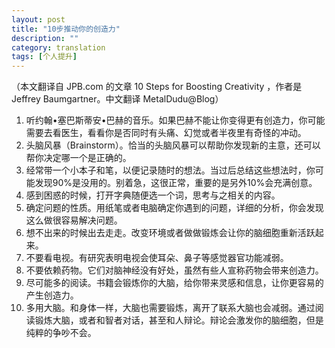 ```yaml
---
layout: post
title: "10步推动你的创造力"
description: ""
category: translation
tags: [个人提升]
---
```


（本文翻译自 JPB.com 的文章 10 Steps for Boosting Creativity ，作者是 Jeffrey Baumgartner。中文翻译 MetalDudu@Blog）

1. 听约翰•塞巴斯蒂安•巴赫的音乐。如果巴赫不能让你变得更有创造力，你可能需要去看医生，看看你是否同时有头痛、幻觉或者半夜里有奇怪的冲动。
2. 头脑风暴（Brainstorm）。恰当的头脑风暴可以帮助你发现新的主意，还可以帮你决定哪一个是正确的。
3. 经常带一个小本子和笔，以便记录随时的想法。当过后总结这些想法时，你可能发现90%是没用的。别着急，这很正常，重要的是另外10%会充满创意。
4. 感到困惑的时候，打开字典随便选一个词，思考与之相关的内容。
5. 确定问题的性质。用纸笔或者电脑确定你遇到的问题，详细的分析，你会发现这么做很容易解决问题。
6. 想不出来的时候出去走走。改变环境或者做做锻炼会让你的脑细胞重新活跃起来。
7. 不要看电视。有研究表明电视会使耳朵、鼻子等感觉器官功能减弱。
8. 不要依赖药物。它们对脑神经没有好处，虽然有些人宣称药物会带来创造力。
9. 尽可能多的阅读。书籍会锻炼你的大脑，给你带来灵感和信息，让你更容易的产生创造力。
10. 多用大脑。和身体一样，大脑也需要锻炼，离开了联系大脑也会减弱。通过阅读锻炼大脑，或者和智者对话，甚至和人辩论。辩论会激发你的脑细胞，但是纯粹的争吵不会。